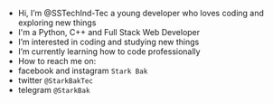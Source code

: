 - Hi, I’m @SSTechInd-Tec a young developer who loves coding and exploring new things
- I'm a Python, C++ and Full Stack Web Developer
- I’m interested in coding and studying new things
- I’m currently learning how to code professionally
- How to reach me on:
-   facebook and instagram  ```Stark Bak```
-   twitter                 ```@StarkBakTec```
-   telegram                ```@StarkBak```
